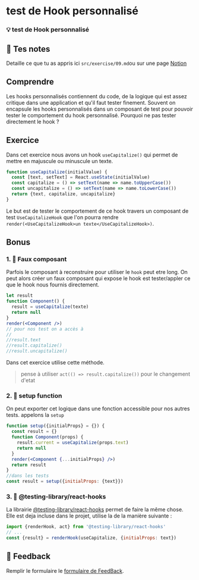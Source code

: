 # test de Hook personnalisé

### 💡 test de Hook personnalisé

## 📝 Tes notes

Detaille ce que tu as appris ici
`src/exercise/09.md`ou sur une page [Notion](https://go.mikecodeur.com/course-notes-template)

## Comprendre

Les hooks personnalisés contiennent du code, de la logique qui est assez
critique dans une application et qu'il faut tester finement. Souvent on
encapsule les hooks personnalisés dans un composant de test pour pouvoir tester
le comportement du hook personnalisé. Pourquoi ne pas tester directement le hook
?

## Exercice

Dans cet exercice nous avons un hook `useCapitalize()` qui permet de mettre en
majuscule ou minuscule un texte.

```jsx
function useCapitalize(initialValue) {
  const [text, setText] = React.useState(initialValue)
  const capitalize = () => setText(name => name.toUpperCase())
  const uncapitalize = () => setText(name => name.toLowerCase())
  return {text, capitalize, uncapitalize}
}
```

Le but est de tester le comportement de ce hook travers un composant de test
`UseCapitalizeHook` que l'on pourra rendre
`render(<UseCapitalizeHook>un texte</UseCapitalizeHook>)`.

## Bonus

### 1. 🚀 Faux composant

Parfois le composant à reconstruire pour utiliser le `hook` peut etre long. On
peut alors créer un faux composant qui expose le hook est tester/appler ce que
le hook nous fournis directement.

```jsx
let result
function Component() {
  result = useCapitalize(texte)
  return null
}
render(<Component />)
// pour nos test on a accès à
//
//result.text
//result.capitalize()
//result.uncapitalize()
```

Dans cet exercice utilise cette méthode.

> pense à utiliser `act(() => result.capitalize())` pour le changement d'etat

### 2. 🚀 setup function

On peut exporter cet logique dans une fonction accessible pour nos autres tests.
appelons la `setup`

```jsx
function setup({initialProps} = {}) {
  const result = {}
  function Component(props) {
    result.current = useCapitalize(props.text)
    return null
  }
  render(<Component {...initialProps} />)
  return result
}
//dans les tests
const result = setup({initialProps: {text}})
```

### 3. 🚀 @testing-library/react-hooks

La librairie
[@testing-library/react-hooks](https://www.npmjs.com/package/@testing-library/react-hooks)
permet de faire la même chose. Elle est deja incluse dans le projet, utilise la
de la manière suivante :

```jsx
import {renderHook, act} from '@testing-library/react-hooks'
// ...
const {result} = renderHook(useCapitalize, {initialProps: text})
```

## 🐜 Feedback

Remplir le formulaire le
[formulaire de FeedBack](https://go.mikecodeur.com/cours-react-avis).
